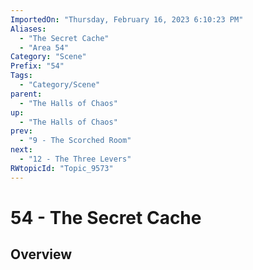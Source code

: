 ```yaml
---
ImportedOn: "Thursday, February 16, 2023 6:10:23 PM"
Aliases:
  - "The Secret Cache"
  - "Area 54"
Category: "Scene"
Prefix: "54"
Tags:
  - "Category/Scene"
parent:
  - "The Halls of Chaos"
up:
  - "The Halls of Chaos"
prev:
  - "9 - The Scorched Room"
next:
  - "12 - The Three Levers"
RWtopicId: "Topic_9573"
---
```

# 54 - The Secret Cache
## Overview
